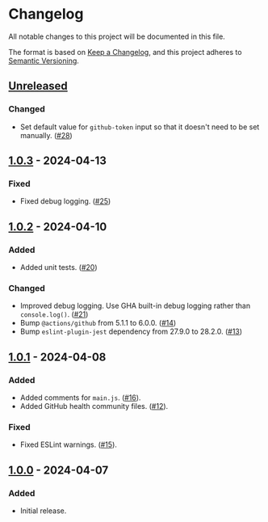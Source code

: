 # Changelog

All notable changes to this project will be documented in this file.

The format is based on [Keep a Changelog](https://keepachangelog.com/en/1.1.0/),
and this project adheres to
[Semantic Versioning](https://semver.org/spec/v2.0.0.html).

## [Unreleased]

### Changed

- Set default value for `github-token` input so that it doesn't need to be set
  manually.
  ([#28](https://github.com/tylermilner/last-successful-commit-hash-action/pull/28))

## [1.0.3] - 2024-04-13

### Fixed

- Fixed debug logging.
  ([#25](https://github.com/tylermilner/last-successful-commit-hash-action/pull/25))

## [1.0.2] - 2024-04-10

### Added

- Added unit tests.
  ([#20](https://github.com/tylermilner/last-successful-commit-hash-action/pull/20))

### Changed

- Improved debug logging. Use GHA built-in debug logging rather than
  `console.log()`.
  ([#21](https://github.com/tylermilner/last-successful-commit-hash-action/pull/21))
- Bump `@actions/github` from 5.1.1 to 6.0.0.
  ([#14](https://github.com/tylermilner/last-successful-commit-hash-action/pull/14))
- Bump `eslint-plugin-jest` dependency from 27.9.0 to 28.2.0.
  ([#13](https://github.com/tylermilner/last-successful-commit-hash-action/pull/13))

## [1.0.1] - 2024-04-08

### Added

- Added comments for `main.js`.
  ([#16](https://github.com/tylermilner/last-successful-commit-hash-action/pull/16)).
- Added GitHub health community files.
  ([#12](https://github.com/tylermilner/last-successful-commit-hash-action/pull/12)).

### Fixed

- Fixed ESLint warnings.
  ([#15](https://github.com/tylermilner/last-successful-commit-hash-action/pull/15)).

## [1.0.0] - 2024-04-07

### Added

- Initial release.

[unreleased]:
  https://github.com/tylermilner/last-successful-commit-hash-action/compare/v1.0.3...HEAD
[1.0.3]:
  https://github.com/tylermilner/last-successful-commit-hash-action/compare/v1.0.2...v1.0.3
[1.0.2]:
  https://github.com/tylermilner/last-successful-commit-hash-action/compare/v1.0.1...v1.0.2
[1.0.1]:
  https://github.com/tylermilner/last-successful-commit-hash-action/compare/v1.0.0...v1.0.1
[1.0.0]:
  https://github.com/tylermilner/last-successful-commit-hash-action/releases/tag/v1.0.0

<!-- Allow duplicate sub-header names between each release header -->
<!-- https://github.com/markdownlint/markdownlint/issues/175 -->
<!-- markdownlint-configure-file
{
  "no-duplicate-heading": {
    "siblings_only": true
  }
}
-->
